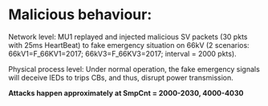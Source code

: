 # Malicious behaviour:

Network level: MU1 replayed and injected malicious SV packets (30 pkts with 25ms HeartBeat) to fake emergency situation on 66kV (2 scenarios: 66kV1=F_66KV1=2017; 66kV3=F_66KV3=2017; interval = 2000 pkts).

Physical process level: Under normal operation, the fake emergency signals will deceive IEDs to trips CBs, and thus, disrupt power transmission.

**Attacks happen approximately at SmpCnt = 2000-2030, 4000-4030**